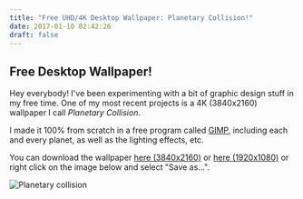 ```yaml
---
title: "Free UHD/4K Desktop Wallpaper: Planetary Collision!"
date: 2017-01-10 02:42:26
draft: false
---
```


<section>
    <h2>Free Desktop Wallpaper!</h2>
    <p>Hey everybody! I&#39;ve been experimenting with a bit of graphic design stuff in my free time. One of my most recent projects is a 4K (3840x2160) wallpaper I call <em>Planetary Collision</em>.</p>
    <p>I made it 100% from scratch in a free program called <a href="https://www.gimp.org/">GIMP</a>, including each and every planet, as well as the lighting effects, etc.</p>
    <p>You can download the wallpaper <a href="/img/planetary-collision-3840x2160.jpg" download data-ajax-handler="false">here (3840x2160)</a> or <a href="/img/planetary-collision-1920x1080.jpg" download data-ajax-handler="false">here (1920x1080)</a> or right click on the image below and select &quot;Save as...&quot;.</p>
    <p>
        <img src="/img/planetary-collision-1920x1080.jpg" alt="Planetary collision" title="1920x1080 resolution" style="max-width:60vw">
    </p>
</section>
